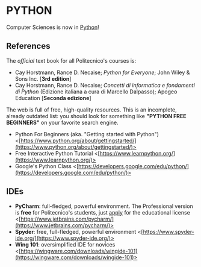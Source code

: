 PYTHON
======

Computer Sciences is now in [Python](https://en.wikipedia.org/wiki/Python_(programming_language))!

## References

The *official* text book for all Politecnico's courses is:

* Cay Horstmann, Rance D. Necaise; *Python for Everyone*; John Wiley & Sons Inc. [**3rd edition**]
* Cay Horstmann, Rance D. Necaise; *Concetti di informatica e fondamenti di Python* (Edizione italiana a cura di Marcello Dalpasso); Apogeo Education [**Seconda edizione**]

The web is full of free, high-quality resources. This is an incomplete, already outdated list: you should look for something like **"PYTHON FREE BEGINNERS"** on your favorite search engine.

* Python For Beginners (aka. "Getting started with Python") <[https://www.python.org/about/gettingstarted/](https://www.python.org/about/gettingstarted/)>
* Free Interactive Python Tutorial <[https://www.learnpython.org/](https://www.learnpython.org/)>
*  Google's Python Class <[https://developers.google.com/edu/python/](https://developers.google.com/edu/python/)>

## IDEs

* **PyCharm**: full-fledged, powerful environment. The Professional version is **free** for Politecnico's students, just [apply](https://www.jetbrains.com/community/education/#students) for the educational license <[https://www.jetbrains.com/pycharm/](https://www.jetbrains.com/pycharm/)>
* **Spyder**: free, full-fledged, powerful environment <[https://www.spyder-ide.org/](https://www.spyder-ide.org/)>
* **Wing 101**: oversimplified IDE for novices <[https://wingware.com/downloads/wingide-101](https://wingware.com/downloads/wingide-101)>
